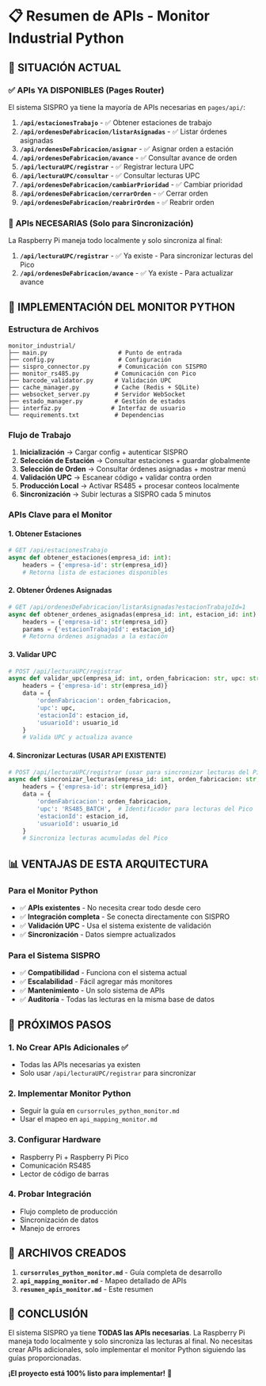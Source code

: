 # 📋 Resumen de APIs - Monitor Industrial Python

## 🎯 **SITUACIÓN ACTUAL**

### ✅ **APIs YA DISPONIBLES (Pages Router)**

El sistema SISPRO ya tiene la mayoría de APIs necesarias en `pages/api/`:

1. **`/api/estacionesTrabajo`** - ✅ Obtener estaciones de trabajo
2. **`/api/ordenesDeFabricacion/listarAsignadas`** - ✅ Listar órdenes asignadas
3. **`/api/ordenesDeFabricacion/asignar`** - ✅ Asignar orden a estación
4. **`/api/ordenesDeFabricacion/avance`** - ✅ Consultar avance de orden
5. **`/api/lecturaUPC/registrar`** - ✅ Registrar lectura UPC
6. **`/api/lecturaUPC/consultar`** - ✅ Consultar lecturas UPC
7. **`/api/ordenesDeFabricacion/cambiarPrioridad`** - ✅ Cambiar prioridad
8. **`/api/ordenesDeFabricacion/cerrarOrden`** - ✅ Cerrar orden
9. **`/api/ordenesDeFabricacion/reabrirOrden`** - ✅ Reabrir orden

### 🔧 **APIs NECESARIAS (Solo para Sincronización)**

La Raspberry Pi maneja todo localmente y solo sincroniza al final:

1. **`/api/lecturaUPC/registrar`** - ✅ Ya existe - Para sincronizar lecturas del Pico
2. **`/api/ordenesDeFabricacion/avance`** - ✅ Ya existe - Para actualizar avance

## 🚀 **IMPLEMENTACIÓN DEL MONITOR PYTHON**

### **Estructura de Archivos**

```
monitor_industrial/
├── main.py                    # Punto de entrada
├── config.py                  # Configuración
├── sispro_connector.py        # Comunicación con SISPRO
├── monitor_rs485.py          # Comunicación con Pico
├── barcode_validator.py      # Validación UPC
├── cache_manager.py          # Cache (Redis + SQLite)
├── websocket_server.py       # Servidor WebSocket
├── estado_manager.py         # Gestión de estados
├── interfaz.py              # Interfaz de usuario
└── requirements.txt          # Dependencias
```

### **Flujo de Trabajo**

1. **Inicialización** → Cargar config + autenticar SISPRO
2. **Selección de Estación** → Consultar estaciones + guardar globalmente
3. **Selección de Orden** → Consultar órdenes asignadas + mostrar menú
4. **Validación UPC** → Escanear código + validar contra orden
5. **Producción Local** → Activar RS485 + procesar conteos localmente
6. **Sincronización** → Subir lecturas a SISPRO cada 5 minutos

### **APIs Clave para el Monitor**

#### **1. Obtener Estaciones**

```python
# GET /api/estacionesTrabajo
async def obtener_estaciones(empresa_id: int):
    headers = {'empresa-id': str(empresa_id)}
    # Retorna lista de estaciones disponibles
```

#### **2. Obtener Órdenes Asignadas**

```python
# GET /api/ordenesDeFabricacion/listarAsignadas?estacionTrabajoId=1
async def obtener_ordenes_asignadas(empresa_id: int, estacion_id: int):
    headers = {'empresa-id': str(empresa_id)}
    params = {'estacionTrabajoId': estacion_id}
    # Retorna órdenes asignadas a la estación
```

#### **3. Validar UPC**

```python
# POST /api/lecturaUPC/registrar
async def validar_upc(empresa_id: int, orden_fabricacion: str, upc: str, estacion_id: int, usuario_id: int):
    headers = {'empresa-id': str(empresa_id)}
    data = {
        'ordenFabricacion': orden_fabricacion,
        'upc': upc,
        'estacionId': estacion_id,
        'usuarioId': usuario_id
    }
    # Valida UPC y actualiza avance
```

#### **4. Sincronizar Lecturas** (USAR API EXISTENTE)

```python
# POST /api/lecturaUPC/registrar (usar para sincronizar lecturas del Pico)
async def sincronizar_lecturas(empresa_id: int, orden_fabricacion: str, cantidad: int, estacion_id: int, usuario_id: int):
    headers = {'empresa-id': str(empresa_id)}
    data = {
        'ordenFabricacion': orden_fabricacion,
        'upc': 'RS485_BATCH',  # Identificador para lecturas del Pico
        'estacionId': estacion_id,
        'usuarioId': usuario_id
    }
    # Sincroniza lecturas acumuladas del Pico
```

## 📊 **VENTAJAS DE ESTA ARQUITECTURA**

### **Para el Monitor Python**

- ✅ **APIs existentes** - No necesita crear todo desde cero
- ✅ **Integración completa** - Se conecta directamente con SISPRO
- ✅ **Validación UPC** - Usa el sistema existente de validación
- ✅ **Sincronización** - Datos siempre actualizados

### **Para el Sistema SISPRO**

- ✅ **Compatibilidad** - Funciona con el sistema actual
- ✅ **Escalabilidad** - Fácil agregar más monitores
- ✅ **Mantenimiento** - Un solo sistema de APIs
- ✅ **Auditoría** - Todas las lecturas en la misma base de datos

## 🎯 **PRÓXIMOS PASOS**

### **1. No Crear APIs Adicionales** ✅

- Todas las APIs necesarias ya existen
- Solo usar `/api/lecturaUPC/registrar` para sincronizar

### **2. Implementar Monitor Python**

- Seguir la guía en `cursorrules_python_monitor.md`
- Usar el mapeo en `api_mapping_monitor.md`

### **3. Configurar Hardware**

- Raspberry Pi + Raspberry Pi Pico
- Comunicación RS485
- Lector de código de barras

### **4. Probar Integración**

- Flujo completo de producción
- Sincronización de datos
- Manejo de errores

## 📁 **ARCHIVOS CREADOS**

1. **`cursorrules_python_monitor.md`** - Guía completa de desarrollo
2. **`api_mapping_monitor.md`** - Mapeo detallado de APIs
3. **`resumen_apis_monitor.md`** - Este resumen

## 🚀 **CONCLUSIÓN**

El sistema SISPRO ya tiene **TODAS las APIs necesarias**. La Raspberry Pi maneja todo localmente y solo sincroniza las lecturas al final. No necesitas crear APIs adicionales, solo implementar el monitor Python siguiendo las guías proporcionadas.

**¡El proyecto está 100% listo para implementar!** 🎉
